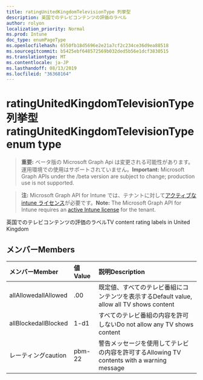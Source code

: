 ```yaml
---
title: ratingUnitedKingdomTelevisionType 列挙型
description: 英国でのテレビコンテンツの評価のラベル
author: rolyon
localization_priority: Normal
ms.prod: Intune
doc_type: enumPageType
ms.openlocfilehash: 6550fb18d5696e2e21a7cf2c234ce36d9ea88518
ms.sourcegitcommit: b5425ebf648572569b032ded5b56e1dcf3830515
ms.translationtype: MT
ms.contentlocale: ja-JP
ms.lasthandoff: 08/13/2019
ms.locfileid: "36368164"
---
```

# <a name="ratingunitedkingdomtelevisiontype-enum-type"></a><span data-ttu-id="6c5b4-103">ratingUnitedKingdomTelevisionType 列挙型</span><span class="sxs-lookup"><span data-stu-id="6c5b4-103">ratingUnitedKingdomTelevisionType enum type</span></span>

> <span data-ttu-id="6c5b4-104">**重要:** ベータ版の Microsoft Graph Api は変更される可能性があります。運用環境での使用はサポートされていません。</span><span class="sxs-lookup"><span data-stu-id="6c5b4-104">**Important:** Microsoft Graph APIs under the /beta version are subject to change; production use is not supported.</span></span>

> <span data-ttu-id="6c5b4-105">**注:** Microsoft Graph API for Intune では、テナントに対して[アクティブな intune ライセンス](https://go.microsoft.com/fwlink/?linkid=839381)が必要です。</span><span class="sxs-lookup"><span data-stu-id="6c5b4-105">**Note:** The Microsoft Graph API for Intune requires an [active Intune license](https://go.microsoft.com/fwlink/?linkid=839381) for the tenant.</span></span>

<span data-ttu-id="6c5b4-106">英国でのテレビコンテンツの評価のラベル</span><span class="sxs-lookup"><span data-stu-id="6c5b4-106">TV content rating labels in United Kingdom</span></span>

## <a name="members"></a><span data-ttu-id="6c5b4-107">メンバー</span><span class="sxs-lookup"><span data-stu-id="6c5b4-107">Members</span></span>
|<span data-ttu-id="6c5b4-108">メンバー</span><span class="sxs-lookup"><span data-stu-id="6c5b4-108">Member</span></span>|<span data-ttu-id="6c5b4-109">値</span><span class="sxs-lookup"><span data-stu-id="6c5b4-109">Value</span></span>|<span data-ttu-id="6c5b4-110">説明</span><span class="sxs-lookup"><span data-stu-id="6c5b4-110">Description</span></span>|
|:---|:---|:---|
|<span data-ttu-id="6c5b4-111">allAllowed</span><span class="sxs-lookup"><span data-stu-id="6c5b4-111">allAllowed</span></span>|<span data-ttu-id="6c5b4-112">.0</span><span class="sxs-lookup"><span data-stu-id="6c5b4-112">0</span></span>|<span data-ttu-id="6c5b4-113">既定値、すべてのテレビ番組にコンテンツを表示する</span><span class="sxs-lookup"><span data-stu-id="6c5b4-113">Default value, allow all TV shows content</span></span>|
|<span data-ttu-id="6c5b4-114">allBlocked</span><span class="sxs-lookup"><span data-stu-id="6c5b4-114">allBlocked</span></span>|<span data-ttu-id="6c5b4-115">1-d</span><span class="sxs-lookup"><span data-stu-id="6c5b4-115">1</span></span>|<span data-ttu-id="6c5b4-116">すべてのテレビ番組の内容を許可しない</span><span class="sxs-lookup"><span data-stu-id="6c5b4-116">Do not allow any TV shows content</span></span>|
|<span data-ttu-id="6c5b4-117">レーティング</span><span class="sxs-lookup"><span data-stu-id="6c5b4-117">caution</span></span>|<span data-ttu-id="6c5b4-118">pbm-2</span><span class="sxs-lookup"><span data-stu-id="6c5b4-118">2</span></span>|<span data-ttu-id="6c5b4-119">警告メッセージを使用してテレビの内容を許可する</span><span class="sxs-lookup"><span data-stu-id="6c5b4-119">Allowing TV contents with a warning message</span></span>|



